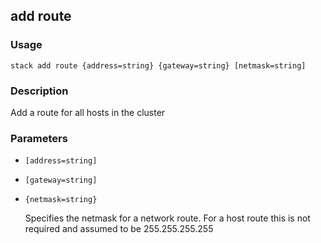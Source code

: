 ## add route

### Usage

`stack add route {address=string} {gateway=string} [netmask=string]`

### Description


Add a route for all hosts in the cluster



### Parameters
* `[address=string]`
* `[gateway=string]`
* `{netmask=string}`

   Specifies the netmask for a network route.  For a host route
	this is not required and assumed to be 255.255.255.255


